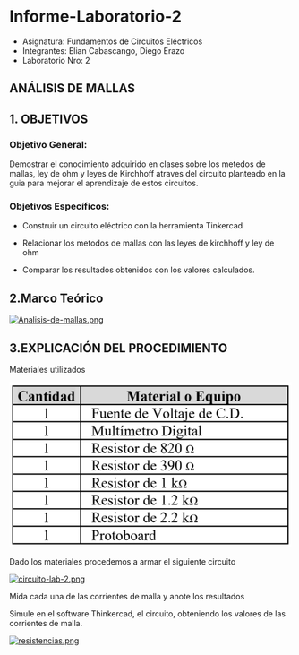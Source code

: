 # Informe-Laboratorio-2

- Asignatura: Fundamentos de Circuitos Eléctricos
- Integrantes: Elian Cabascango, Diego Erazo
- Laboratorio Nro: 2

## ANÁLISIS DE MALLAS

## 1. OBJETIVOS

### Objetivo General:

Demostrar el conocimiento adquirido en clases sobre los metedos de mallas, ley de ohm y leyes de Kirchhoff atraves del circuito planteado en la 
guia para mejorar el aprendizaje de estos circuitos.

### Objetivos Específicos:

- Construir un circuito eléctrico con la herramienta Tinkercad

- Relacionar los metodos de mallas con las leyes de kirchhoff y ley de ohm

- Comparar los resultados obtenidos con los valores calculados.

## 2.Marco Teórico

[![Analisis-de-mallas.png](https://i.postimg.cc/59m6GGDV/Analisis-de-mallas.png)](https://postimg.cc/G9HLTMc7)

## 3.EXPLICACIÓN DEL PROCEDIMIENTO

Materiales utilizados

![](https://github.com/bonacimba/Informe-laboratorio-2/blob/main/IMGBV/3.png)

Dado los materiales procedemos a armar el siguiente circuito

[![circuito-lab-2.png](https://i.postimg.cc/xCfSbs5v/circuito-lab-2.png)](https://postimg.cc/GB5fWxZt)

Mida cada una de las corrientes de malla y anote los resultados


Simule en el software Thinkercad, el circuito, obteniendo los valores de las corrientes de malla. 

[![resistencias.png](https://i.postimg.cc/LXXbpGvb/resistencias.png)](https://postimg.cc/SXBrLTB6)


